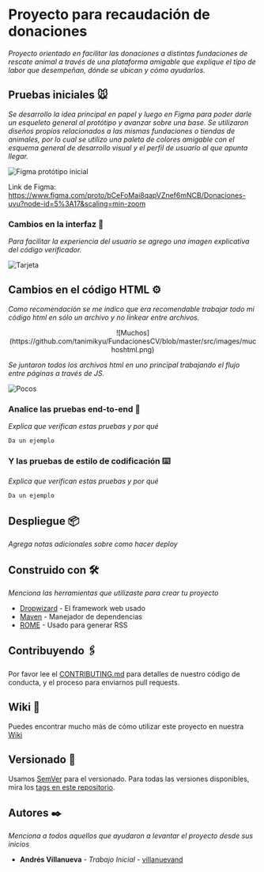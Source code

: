 # Proyecto para recaudación de donaciones

_Proyecto orientado en facilitar las donaciones a distintas fundaciones de rescate animal a través de una plataforma amigable que explique el tipo de labor que desempeñan, dónde se ubican y cómo ayudarlos._

## Pruebas iniciales 🐭

_Se desarrollo la idea principal en papel y luego en Figma para poder darle un esqueleto general al protótipo y avanzar sobre una base.
Se utilizaron diseños propios relacionados a las mismas fundaciones o tiendas de animales, por lo cual se utilizo una paleta de colores amigable con el esquema general de desarrollo visual y el perfil de usuario al que apunta llegar._

![Figma protótipo inicial](https://github.com/tanimikyu/FundacionesCV/blob/master/src/images/figmageneral.jpg)

Link de Figma: https://www.figma.com/proto/bCeFoMai8qapVZnef6mNCB/Donaciones-uvu?node-id=5%3A17&scaling=min-zoom

### Cambios en la interfaz 🐹

_Para facilitar la experiencia del usuario se agrego una imagen explicativa del código verificador._


![Tarjeta](https://github.com/tanimikyu/FundacionesCV/blob/master/src/images/Tarjeta.png)


## Cambios en el código HTML ⚙️

_Como recomendación se me indico que era recomendable trabajar todo mi código html en sólo un archivo y no linkear entre archivos._

<div align="center">
![Muchos](https://github.com/tanimikyu/FundacionesCV/blob/master/src/images/muchoshtml.png)
</div>

_Se juntaron todos los archivos html en uno principal trabajando el flujo entre páginas a través de JS._

![Pocos](https://github.com/tanimikyu/FundacionesCV/blob/master/src/images/pocoshtml.png)

### Analice las pruebas end-to-end 🔩

_Explica que verifican estas pruebas y por qué_

```
Da un ejemplo
```

### Y las pruebas de estilo de codificación ⌨️

_Explica que verifican estas pruebas y por qué_

```
Da un ejemplo
```

## Despliegue 📦

_Agrega notas adicionales sobre como hacer deploy_

## Construido con 🛠️

_Menciona las herramientas que utilizaste para crear tu proyecto_

* [Dropwizard](http://www.dropwizard.io/1.0.2/docs/) - El framework web usado
* [Maven](https://maven.apache.org/) - Manejador de dependencias
* [ROME](https://rometools.github.io/rome/) - Usado para generar RSS

## Contribuyendo 🖇️

Por favor lee el [CONTRIBUTING.md](https://gist.github.com/villanuevand/xxxxxx) para detalles de nuestro código de conducta, y el proceso para enviarnos pull requests.

## Wiki 📖

Puedes encontrar mucho más de cómo utilizar este proyecto en nuestra [Wiki](https://github.com/tu/proyecto/wiki)

## Versionado 📌

Usamos [SemVer](http://semver.org/) para el versionado. Para todas las versiones disponibles, mira los [tags en este repositorio](https://github.com/tu/proyecto/tags).

## Autores ✒️

_Menciona a todos aquellos que ayudaron a levantar el proyecto desde sus inicios_

* **Andrés Villanueva** - *Trabajo Inicial* - [villanuevand](https://github.com/villanuevand)

